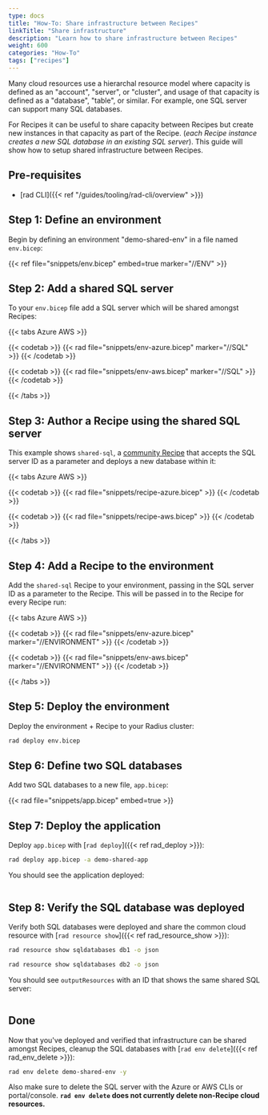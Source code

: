 ```yaml
---
type: docs
title: "How-To: Share infrastructure between Recipes"
linkTitle: "Share infrastructure"
description: "Learn how to share infrastructure between Recipes"
weight: 600
categories: "How-To"
tags: ["recipes"]
---
```


Many cloud resources use a hierarchal resource model where capacity is defined as an "account", "server", or "cluster", and usage of that capacity is defined as a "database", "table", or similar. For example, one SQL server can support many SQL databases.

For Recipes it can be useful to share capacity between Recipes but create new instances in that capacity as part of the Recipe. (_each Recipe instance creates a new SQL database in an existing SQL server_). This guide will show how to setup shared infrastructure between Recipes.

## Pre-requisites

- [rad CLI]({{< ref "/guides/tooling/rad-cli/overview" >}})

## Step 1: Define an environment

Begin by defining an environment "demo-shared-env" in a file named `env.bicep`:

{{< ref file="snippets/env.bicep" embed=true marker="//ENV" >}}

## Step 2: Add a shared SQL server

To your `env.bicep` file add a SQL server which will be shared amongst Recipes:

{{< tabs Azure AWS >}}

{{< codetab >}}
{{< rad file="snippets/env-azure.bicep" marker="//SQL" >}}
{{< /codetab >}}

{{< codetab >}}
{{< rad file="snippets/env-aws.bicep" marker="//SQL" >}}
{{< /codetab >}}

{{< /tabs >}}

## Step 3: Author a Recipe using the shared SQL server

This example shows `shared-sql`, a [community Recipe](https://github.com/radius-project/recipes) that accepts the SQL server ID as a parameter and deploys a new database within it:

{{< tabs Azure AWS >}}

{{< codetab >}}
{{< rad file="snippets/recipe-azure.bicep" >}}
{{< /codetab >}}

{{< codetab >}}
{{< rad file="snippets/recipe-aws.bicep" >}}
{{< /codetab >}}

{{< /tabs >}}

## Step 4: Add a Recipe to the environment

Add the `shared-sql` Recipe to your environment, passing in the SQL server ID as a parameter to the Recipe. This will be passed in to the Recipe for every Recipe run:

{{< tabs Azure AWS >}}

{{< codetab >}}
{{< rad file="snippets/env-azure.bicep" marker="//ENVIRONMENT" >}}
{{< /codetab >}}

{{< codetab >}}
{{< rad file="snippets/env-aws.bicep" marker="//ENVIRONMENT" >}}
{{< /codetab >}}

{{< /tabs >}}

## Step 5: Deploy the environment

Deploy the environment + Recipe to your Radius cluster:

```bash
rad deploy env.bicep
```

## Step 6: Define two SQL databases

Add two SQL databases to a new file, `app.bicep`:

{{< rad file="snippets/app.bicep" embed=true >}}

## Step 7: Deploy the application

Deploy `app.bicep` with [`rad deploy`]({{< ref rad_deploy >}}):

```bash
rad deploy app.bicep -a demo-shared-app
```

You should see the application deployed:

```

```

## Step 8: Verify the SQL database was deployed

Verify both SQL databases were deployed and share the common cloud resource with [`rad resource show`]({{< ref rad_resource_show >}}):

```bash
rad resource show sqldatabases db1 -o json

rad resource show sqldatabases db2 -o json
```

You should see `outputResources` with an ID that shows the same shared SQL server:

```

```

## Done

Now that you've deployed and verified that infrastructure can be shared amongst Recipes, cleanup the SQL databases with [`rad env delete`]({{< ref rad_env_delete >}}):

```bash
rad env delete demo-shared-env -y
```

Also make sure to delete the SQL server with the Azure or AWS CLIs or portal/console. **`rad env delete` does not currently delete non-Recipe cloud resources.**

